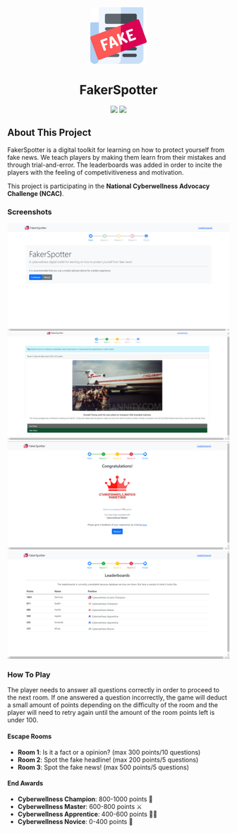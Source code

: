 ﻿<div align="center">

<img src="./.github/icon.png" width="128"/>

</div>

<h1 align="center">FakerSpotter</h1>

<div align="center">

[![](https://img.shields.io/badge/Powered%20By-.NET-blue?logo=microsoft&style=flat-square)](https://dotnet.microsoft.com)
[![](https://img.shields.io/badge/Made%20With-Visual%20Studio-blue?logo=visual-studio&style=flat-square)](https://visualstudio.microsoft.com)

</div>

## About This Project

FakerSpotter is a digital toolkit for learning on how to protect yourself from fake news. We teach players by making them learn from their mistakes and through trial-and-error. The leaderboards was added in order to incite the players with the feeling of competivitiveness and motivation.

This project is participating in the **National Cyberwellness Advocacy Challenge (NCAC)**.

### Screenshots

![](./.github/screenshots/0.png)
![](./.github/screenshots/1.png)
![](./.github/screenshots/2.png)
![](./.github/screenshots/3.png)

### How To Play

The player needs to answer all questions correctly in order to proceed to the next room. If one answered a question incorrectly, the game will deduct a small amount of points depending on the difficulty of the room and the player will need to retry again until the amount of the room points left is under 100.

#### Escape Rooms

* **Room 1**: Is it a fact or a opinion? (max 300 points/10 questions)
* **Room 2**: Spot the fake headline! (max 200 points/5 questions)
* **Room 3**: Spot the fake news! (max 500 points/5 questions)

#### End Awards

* **Cyberwellness Champion**: 800-1000 points 👑
* **Cyberwellness Master**: 600-800 points ⚔
* **Cyberwellness Apprentice**: 400-600 points 💁‍♂️
* **Cyberwellness Novice**: 0-400 points 🤔